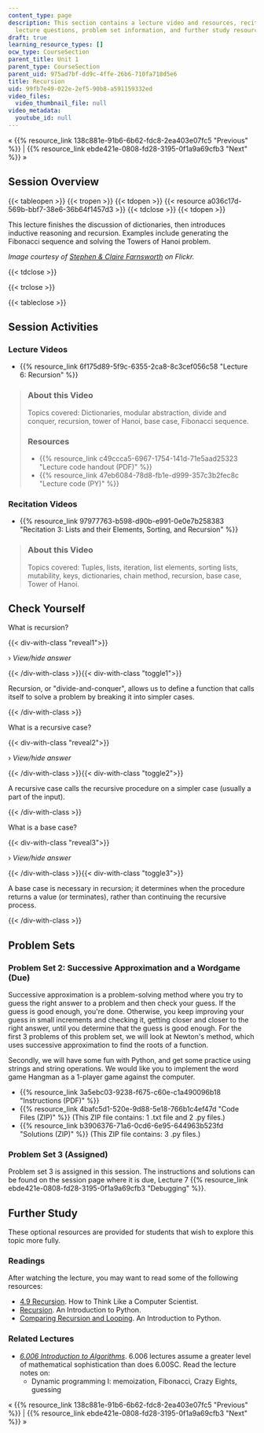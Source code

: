 ```yaml
---
content_type: page
description: This section contains a lecture video and resources, recitation video,
  lecture questions, problem set information, and further study resources.
draft: true
learning_resource_types: []
ocw_type: CourseSection
parent_title: Unit 1
parent_type: CourseSection
parent_uid: 975ad7bf-dd9c-4ffe-26b6-710fa718d5e6
title: Recursion
uid: 99fb7e49-022e-2ef5-90b8-a591159332ed
video_files:
  video_thumbnail_file: null
video_metadata:
  youtube_id: null
---
```

« {{% resource_link 138c881e-91b6-6b62-fdc8-2ea403e07fc5 "Previous" %}} | {{% resource_link ebde421e-0808-fd28-3195-0f1a9a69cfb3 "Next" %}} »

Session Overview
----------------

{{< tableopen >}}
{{< tropen >}}
{{< tdopen >}}
{{< resource a036c17d-569b-bbf7-38e6-36b64f1457d3 >}}
{{< tdclose >}}
{{< tdopen >}}


This lecture finishes the discussion of dictionaries, then introduces inductive reasoning and recursion. Examples include generating the Fibonacci sequence and solving the Towers of Hanoi problem.

_Image courtesy of [Stephen & Claire Farnsworth](http://www.flickr.com/photos/the_farnsworths/5808550435/in/photostream/) on Flickr._


{{< tdclose >}}

{{< trclose >}}

{{< tableclose >}}

Session Activities
------------------

### Lecture Videos

*   {{% resource_link 6f175d89-5f9c-6355-2ca8-8c3cef056c58 "Lecture 6: Recursion" %}}

> ### About this Video
> 
> Topics covered: Dictionaries, modular abstraction, divide and conquer, recursion, tower of Hanoi, base case, Fibonacci sequence.
> 
> ### Resources
> 
> *   {{% resource_link c49ccca5-6967-1754-141d-71e5aad25323 "Lecture code handout (PDF)" %}}
> *   {{% resource_link 47eb6084-78d8-fb1e-d999-357c3b2fec8c "Lecture code (PY)" %}}

### Recitation Videos

*   {{% resource_link 97977763-b598-d90b-e991-0e0e7b258383 "Recitation 3: Lists and their Elements, Sorting, and Recursion" %}}

> ### About this Video
> 
> Topics covered: Tuples, lists, iteration, list elements, sorting lists, mutability, keys, dictionaries, chain method, recursion, base case, Tower of Hanoi.

Check Yourself
--------------

What is recursion?

{{< div-with-class "reveal1">}}

› _View/hide answer_

{{< /div-with-class >}}{{< div-with-class "toggle1">}}

Recursion, or "divide-and-conquer", allows us to define a function that calls itself to solve a problem by breaking it into simpler cases.

{{< /div-with-class >}}

What is a recursive case?

{{< div-with-class "reveal2">}}

› _View/hide answer_

{{< /div-with-class >}}{{< div-with-class "toggle2">}}

A recursive case calls the recursive procedure on a simpler case (usually a part of the input).

{{< /div-with-class >}}

What is a base case?

{{< div-with-class "reveal3">}}

› _View/hide answer_

{{< /div-with-class >}}{{< div-with-class "toggle3">}}

A base case is necessary in recursion; it determines when the procedure returns a value (or terminates), rather than continuing the recursive process.

{{< /div-with-class >}}

Problem Sets
------------

### Problem Set 2: Successive Approximation and a Wordgame (Due)

Successive approximation is a problem-solving method where you try to guess the right answer to a problem and then check your guess. If the guess is good enough, you're done. Otherwise, you keep improving your guess in small increments and checking it, getting closer and closer to the right answer, until you determine that the guess is good enough. For the first 3 problems of this problem set, we will look at Newton's method, which uses successive approximation to find the roots of a function.

Secondly, we will have some fun with Python, and get some practice using strings and string operations. We would like you to implement the word game Hangman as a 1-player game against the computer.

*   {{% resource_link 3a5ebc03-9238-f675-c60e-c1a490096b18 "Instructions (PDF)" %}}
*   {{% resource_link 4bafc5d1-520e-9d88-5e18-766b1c4ef47d "Code Files (ZIP)" %}} (This ZIP file contains: 1 .txt file and 2 .py files.)
*   {{% resource_link b3906376-71a6-0cd6-6e95-644963b523fd "Solutions (ZIP)" %}} (This ZIP file contains: 3 .py files.)

### Problem Set 3 (Assigned)

Problem set 3 is assigned in this session. The instructions and solutions can be found on the session page where it is due, Lecture 7 {{% resource_link ebde421e-0808-fd28-3195-0f1a9a69cfb3 "Debugging" %}}.

Further Study
-------------

These optional resources are provided for students that wish to explore this topic more fully.

### Readings

After watching the lecture, you may want to read some of the following resources:

*   [4.9 Recursion](http://www.greenteapress.com/thinkpython/thinkCSpy/html/chap04.html). How to Think Like a Computer Scientist.
*   [Recursion](http://www.slideshare.net/dtinth/introduction-to-recursion-python). An Introduction to Python.
*   [Comparing Recursion and Looping](http://troll.cs.ua.edu/ACP-PY/index_18.html). An Introduction to Python.

### Related Lectures

*   [_6.006 Introduction to Algorithms_](/courses/6-006-introduction-to-algorithms-spring-2008). 6.006 lectures assume a greater level of mathematical sophistication than does 6.00SC. Read the lecture notes on:
    *   Dynamic programming I: memoization, Fibonacci, Crazy Eights, guessing

« {{% resource_link 138c881e-91b6-6b62-fdc8-2ea403e07fc5 "Previous" %}} | {{% resource_link ebde421e-0808-fd28-3195-0f1a9a69cfb3 "Next" %}} »